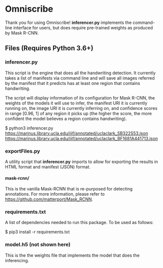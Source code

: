 # Omniscribe

Thank you for using Omniscribe! **inferencer.py** implements the command-line interface for users, but does require pre-trained weights as produced by Mask R-CNN.

## Files (Requires Python 3.6+)

### inferencer.py

This script is the engine that does all the handwriting detection. It currently takes a list of manifests via command line and will save all images referred by the manifest that it predicts has at least one region that contains handwriting.

The script will display information of its configuration for Mask R-CNN, the weights of the models it will use to infer, the manifest URI it is currently running on, the image URI it is currently inferring on, and confidence scores in range [0.96, 1] of any region it picks up (the higher the score, the more confident the model believes a region contains handwriting).

$ python3 inferencer.py https://marinus.library.ucla.edu/iiif/annotated/uclaclark_SB322S53.json https://marinus.library.ucla.edu/iiif/annotated/uclaclark_BF1681A441713.json

### exportFiles.py

A utility script that **inferencer.py** imports to allow for exporting the results in HTML format and manifest (JSON) format.

#### mask-rcnn/

This is the vanilla Mask-RCNN that is re-purposed for detecting annotations. For more information, please refer to <https://github.com/matterport/Mask_RCNN>.

### requirements.txt

A list of dependencies needed to run this package. To be used as follows:

$ pip3 install -r requirements.txt

### model.h5 (not shown here)

This is the the weights file that implements the model that does the inferencing.
